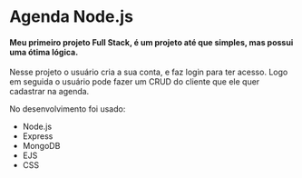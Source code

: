 # Agenda Node.js

#### Meu primeiro projeto Full Stack, é um projeto até que simples, mas possui uma ótima lógica.

 Nesse projeto o usuário cria a sua conta, e faz login para ter acesso. Logo em seguida o usuário pode fazer um CRUD do cliente que ele quer cadastrar na agenda.



No desenvolvimento foi usado: 
- Node.js
- Express
- MongoDB
- EJS
- CSS
  
